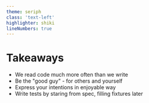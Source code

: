 ```yaml
---
theme: seriph
class: 'text-left'
highlighter: shiki
lineNumbers: true
---
```

    
# Takeaways

* We read code much more often than we write
* Be the "good guy" - for others and yourself
* Express your intentions in enjoyable way
* Write tests by staring from spec, filling fixtures later
